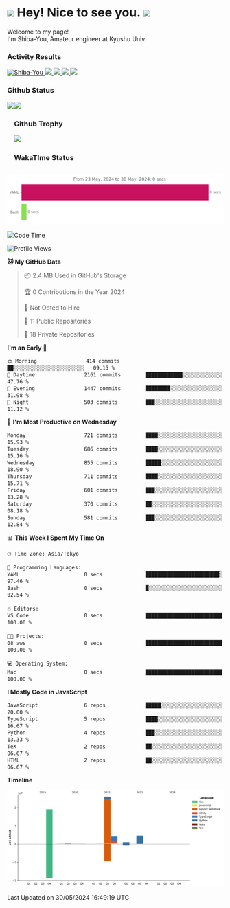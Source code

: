 <h1>
  <img src="https://emojis.slackmojis.com/emojis/images/1531849430/4246/blob-sunglasses.gif?1531849430" width="30"/> 
  Hey! Nice to see you.
  <img src="https://emojis.slackmojis.com/emojis/images/1531849430/4246/blob-sunglasses.gif?1531849430" width="30"/> 
</h1>
<p>
  Welcome to my page! <br />
  I'm Shiba-You, Amateur engineer at Kyushu Univ.
</p>


<h3>
  Activity Results
</h3>
<p align="left"> 
  <!--   GitHub  -->
  <a href="https://github.com/Shiba-You/Shiba-You/">
    <img src="https://komarev.com/ghpvc/?username=Shiba-You" alt="Shiba-You" />
  </a>
  <a href="https://github.com/Shiba-You">
    <img height="20" src="https://img.shields.io/github/followers/Shiba-You?label=follow&logo=github&style=flat" />
  </a>
  
  <!-- Qiita -->
  <a href="http://qiita.com/Shiba-You">
    <img height="20" src="https://qiita-badge.apiapi.app/s/Shiba-You/posts.svg" />
  </a>
  <a href="http://qiita.com/Shiba-You">
    <img height="20" src="https://qiita-badge.apiapi.app/s/Shiba-You/contributions.svg" />
  </a>
  <a href="http://qiita.com/Shiba-You">
    <img height="20" src="https://qiita-badge.apiapi.app/s/Shiba-You/followers.svg" />
  </a>
</p>


<h3>
  Github Status
</h3>
<div>
  <img height="170" align="left" src="https://github-readme-stats.vercel.app/api?username=Shiba-You&theme=tokyonight" />
  <img height="170" src="https://github-readme-stats.vercel.app/api/top-langs/?username=Shiba-You&theme=tokyonight&layout=compact" />
</div>

<h3>
  Github Trophy
</h3>
<div>
  <img width="800" src="https://github-profile-trophy.vercel.app/?username=Shiba-You&theme=tokyonight" />
</div>


<h3>
  WakaTIme Status
</h3>
<img src="https://github.com/Shiba-You/Shiba-You/blob/main/images/stat.svg" alt="Shiba-You WakaTime Activity"/>

<!--START_SECTION:waka-->
![Code Time](http://img.shields.io/badge/Code%20Time-817%20hrs%2059%20mins-blue)

![Profile Views](http://img.shields.io/badge/Profile%20Views-1-blue)

**🐱 My GitHub Data** 

> 📦 2.4 MB Used in GitHub's Storage 
 > 
> 🏆 0 Contributions in the Year 2024
 > 
> 🚫 Not Opted to Hire
 > 
> 📜 11 Public Repositories 
 > 
> 🔑 18 Private Repositories 
 > 
**I'm an Early 🐤** 

```text
🌞 Morning                414 commits         ██░░░░░░░░░░░░░░░░░░░░░░░   09.15 % 
🌆 Daytime                2161 commits        ████████████░░░░░░░░░░░░░   47.76 % 
🌃 Evening                1447 commits        ████████░░░░░░░░░░░░░░░░░   31.98 % 
🌙 Night                  503 commits         ███░░░░░░░░░░░░░░░░░░░░░░   11.12 % 
```
📅 **I'm Most Productive on Wednesday** 

```text
Monday                   721 commits         ████░░░░░░░░░░░░░░░░░░░░░   15.93 % 
Tuesday                  686 commits         ████░░░░░░░░░░░░░░░░░░░░░   15.16 % 
Wednesday                855 commits         █████░░░░░░░░░░░░░░░░░░░░   18.90 % 
Thursday                 711 commits         ████░░░░░░░░░░░░░░░░░░░░░   15.71 % 
Friday                   601 commits         ███░░░░░░░░░░░░░░░░░░░░░░   13.28 % 
Saturday                 370 commits         ██░░░░░░░░░░░░░░░░░░░░░░░   08.18 % 
Sunday                   581 commits         ███░░░░░░░░░░░░░░░░░░░░░░   12.84 % 
```


📊 **This Week I Spent My Time On** 

```text
🕑︎ Time Zone: Asia/Tokyo

💬 Programming Languages: 
YAML                     0 secs              ████████████████████████░   97.46 % 
Bash                     0 secs              █░░░░░░░░░░░░░░░░░░░░░░░░   02.54 % 

🔥 Editors: 
VS Code                  0 secs              █████████████████████████   100.00 % 

🐱‍💻 Projects: 
08_aws                   0 secs              █████████████████████████   100.00 % 

💻 Operating System: 
Mac                      0 secs              █████████████████████████   100.00 % 
```

**I Mostly Code in JavaScript** 

```text
JavaScript               6 repos             █████░░░░░░░░░░░░░░░░░░░░   20.00 % 
TypeScript               5 repos             ████░░░░░░░░░░░░░░░░░░░░░   16.67 % 
Python                   4 repos             ███░░░░░░░░░░░░░░░░░░░░░░   13.33 % 
TeX                      2 repos             ██░░░░░░░░░░░░░░░░░░░░░░░   06.67 % 
HTML                     2 repos             ██░░░░░░░░░░░░░░░░░░░░░░░   06.67 % 
```



**Timeline**

![Lines of Code chart](https://raw.githubusercontent.com/Shiba-You/Shiba-You/main/assets/bar_graph.png)


 Last Updated on 30/05/2024 16:49:19 UTC
<!--END_SECTION:waka-->
